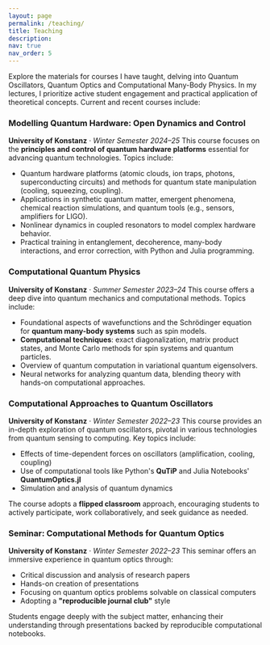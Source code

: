 ```yaml
---
layout: page
permalink: /teaching/
title: Teaching
description: 
nav: true
nav_order: 5
---
```


Explore the materials for courses I have taught, delving into Quantum Oscillators, Quantum Optics and Computational Many-Body Physics. In my lectures, I prioritize active student engagement and practical application of theoretical concepts. Current and recent courses include:

### Modelling Quantum Hardware: Open Dynamics and Control  
**University of Konstanz** · *Winter Semester 2024–25*
This course focuses on the **principles and control of quantum hardware platforms** essential for advancing quantum technologies. Topics include:  
- Quantum hardware platforms (atomic clouds, ion traps, photons, superconducting circuits) and methods for quantum state manipulation (cooling, squeezing, coupling).  
- Applications in synthetic quantum matter, emergent phenomena, chemical reaction simulations, and quantum tools (e.g., sensors, amplifiers for LIGO).  
- Nonlinear dynamics in coupled resonators to model complex hardware behavior.  
- Practical training in entanglement, decoherence, many-body interactions, and error correction, with Python and Julia programming.  

### Computational Quantum Physics  
**University of Konstanz** · *Summer Semester 2023–24*
This course offers a deep dive into quantum mechanics and computational methods. Topics include:
- Foundational aspects of wavefunctions and the Schrödinger equation for **quantum many-body systems** such as spin models. 
- **Computational techniques**: exact diagonalization, matrix product states, and Monte Carlo methods for spin systems and quantum particles. 
- Overview of quantum computation in variational quantum eigensolvers.
- Neural networks for analyzing quantum data, blending theory with hands-on computational approaches.


### Computational Approaches to Quantum Oscillators  
**University of Konstanz** · *Winter Semester 2022–23*
This course provides an in-depth exploration of quantum oscillators, pivotal in various technologies from quantum sensing to computing. Key topics include:
- Effects of time-dependent forces on oscillators (amplification, cooling, coupling)
- Use of computational tools like Python's **QuTiP** and Julia Notebooks' **QuantumOptics.jl**
- Simulation and analysis of quantum dynamics

The course adopts a **flipped classroom** approach, encouraging students to actively participate, work collaboratively, and seek guidance as needed.

### Seminar: Computational Methods for Quantum Optics  
**University of Konstanz** · *Winter Semester 2022–23*
This seminar offers an immersive experience in quantum optics through:
- Critical discussion and analysis of research papers
- Hands-on creation of presentations
- Focusing on quantum optics problems solvable on classical computers
- Adopting a **"reproducible journal club"** style

Students engage deeply with the subject matter, enhancing their understanding through presentations backed by reproducible computational notebooks.
